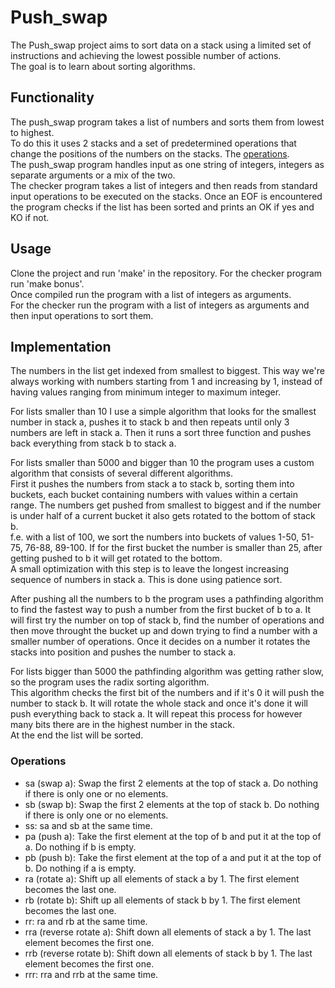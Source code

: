 # Push_swap

The Push_swap project aims to sort data on a stack using a limited set of instructions and achieving the lowest possible number of actions.  
The goal is to learn about sorting algorithms.

## Functionality

The push_swap program takes a list of numbers and sorts them from lowest to highest.  
To do this it uses 2 stacks and a set of predetermined operations that change the positions of the numbers on the stacks. The [operations](#operations).  
The push_swap program handles input as one string of integers, integers as separate arguments or a mix of the two.  
The checker program takes a list of integers and then reads from standard input operations to be executed on the stacks. Once an EOF is encountered the program checks if the list has been sorted and prints an OK if yes and KO if not.

## Usage

Clone the project and run 'make' in the repository. For the checker program run 'make bonus'.  
Once compiled run the program with a list of integers as arguments.  
For the checker run the program with a list of integers as arguments and then input operations to sort them.

## Implementation

The numbers in the list get indexed from smallest to biggest. This way we're always working with numbers starting from 1 and increasing by 1, instead of having values ranging from minimum integer to maximum integer.  
  
For lists smaller than 10 I use a simple algorithm that looks for the smallest number in stack a, pushes it to stack b and then repeats until only 3 numbers are left in stack a. Then it runs a sort three function and pushes back everything from stack b to stack a.  

For lists smaller than 5000 and bigger than 10 the program uses a custom algorithm that consists of several different algorithms.  
First it pushes the numbers from stack a to stack b, sorting them into buckets, each bucket containing numbers with values within a certain range. The numbers get pushed from smallest to biggest and if the number is under half of a current bucket it also gets rotated to the bottom of stack b.  
f.e. with a list of 100, we sort the numbers into buckets of values 1-50, 51-75, 76-88, 89-100. If for the first bucket the number is smaller than 25, after getting pushed to b it will get rotated to the bottom.  
A small optimization with this step is to leave the longest increasing sequence of numbers in stack a. This is done using patience sort.  
  
After pushing all the numbers to b the program uses a pathfinding algorithm to find the fastest way to push a number from the first bucket of b to a. It will first try the number on top of stack b, find the number of operations and then move throught the bucket up and down trying to find a number with a smaller number of operations. Once it decides on a number it rotates the stacks into position and pushes the number to stack a.  

For lists bigger than 5000 the pathfinding algorithm was getting rather slow, so the program uses the radix sorting algorithm.  
This algorithm checks the first bit of the numbers and if it's 0 it will push the number to stack b. It will rotate the whole stack and once it's done it will push everything back to stack a. It will repeat this process for however many bits there are in the highest number in the stack.  
At the end the list will be sorted.

### Operations

- sa (swap a): Swap the first 2 elements at the top of stack a. Do nothing if there is only one or no elements.  
- sb (swap b): Swap the first 2 elements at the top of stack b. Do nothing if there is only one or no elements.  
- ss: sa and sb at the same time.  
- pa (push a): Take the first element at the top of b and put it at the top of a. Do nothing if b is empty.  
- pb (push b): Take the first element at the top of a and put it at the top of b. Do nothing if a is empty.  
- ra (rotate a): Shift up all elements of stack a by 1. The first element becomes the last one.  
- rb (rotate b): Shift up all elements of stack b by 1. The first element becomes the last one.  
- rr: ra and rb at the same time.  
- rra (reverse rotate a): Shift down all elements of stack a by 1. The last element becomes the first one.  
- rrb (reverse rotate b): Shift down all elements of stack b by 1. The last element becomes the first one.  
- rrr: rra and rrb at the same time.
